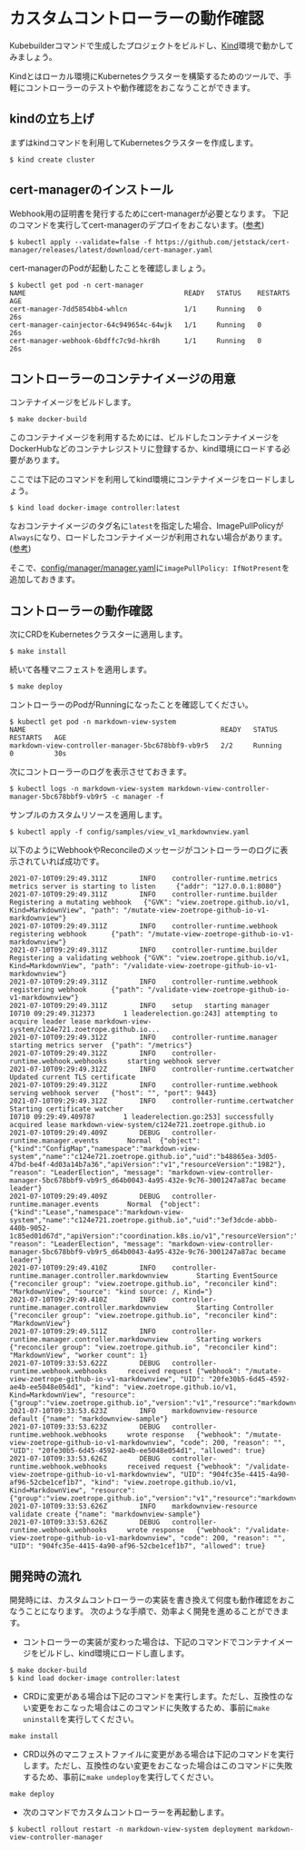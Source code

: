 # カスタムコントローラーの動作確認

Kubebuilderコマンドで生成したプロジェクトをビルドし、[Kind](https://kind.sigs.k8s.io/docs/user/quick-start/)環境で動かしてみましょう。

Kindとはローカル環境にKubernetesクラスターを構築するためのツールで、手軽にコントローラーのテストや動作確認をおこなうことができます。

## kindの立ち上げ

まずはkindコマンドを利用してKubernetesクラスターを作成します。

```console
$ kind create cluster
```

## cert-managerのインストール

Webhook用の証明書を発行するためにcert-managerが必要となります。
下記のコマンドを実行してcert-managerのデプロイをおこないます。([参考](https://cert-manager.io/docs/installation/kubernetes/))

```console
$ kubectl apply --validate=false -f https://github.com/jetstack/cert-manager/releases/latest/download/cert-manager.yaml
```

cert-managerのPodが起動したことを確認しましょう。

```console
$ kubectl get pod -n cert-manager
NAME                                       READY   STATUS    RESTARTS   AGE
cert-manager-7dd5854bb4-whlcn              1/1     Running   0          26s
cert-manager-cainjector-64c949654c-64wjk   1/1     Running   0          26s
cert-manager-webhook-6bdffc7c9d-hkr8h      1/1     Running   0          26s
```

## コントローラーのコンテナイメージの用意

コンテナイメージをビルドします。

```console
$ make docker-build
```

このコンテナイメージを利用するためには、ビルドしたコンテナイメージをDockerHubなどのコンテナレジストリに登録するか、kind環境にロードする必要があります。

ここでは下記のコマンドを利用してkind環境にコンテナイメージをロードしましょう。

```console
$ kind load docker-image controller:latest
```

なおコンテナイメージのタグ名に`latest`を指定した場合、ImagePullPolicyが`Always`になり、ロードしたコンテナイメージが利用されない場合があります。
([参考](https://kind.sigs.k8s.io/docs/user/quick-start/#loading-an-image-into-your-cluster))

そこで、[config/manager/manager.yaml](https://github.com/zoetrope/kubebuilder-training/blob/master/codes/markdown-view/config/manager/manager.yaml)に`imagePullPolicy: IfNotPresent`を追加しておきます。

## コントローラーの動作確認

次にCRDをKubernetesクラスターに適用します。

```console
$ make install
```

続いて各種マニフェストを適用します。

```console
$ make deploy
```

コントローラーのPodがRunningになったことを確認してください。

```console
$ kubectl get pod -n markdown-view-system
NAME                                                READY   STATUS    RESTARTS   AGE
markdown-view-controller-manager-5bc678bbf9-vb9r5   2/2     Running   0          30s
```

次にコントローラーのログを表示させておきます。

```console
$ kubectl logs -n markdown-view-system markdown-view-controller-manager-5bc678bbf9-vb9r5 -c manager -f
```

サンプルのカスタムリソースを適用します。

```console
$ kubectl apply -f config/samples/view_v1_markdownview.yaml
```

以下のようにWebhookやReconcileのメッセージがコントローラーのログに表示されていれば成功です。

```console
2021-07-10T09:29:49.311Z        INFO    controller-runtime.metrics      metrics server is starting to listen     {"addr": "127.0.0.1:8080"}
2021-07-10T09:29:49.311Z        INFO    controller-runtime.builder      Registering a mutating webhook   {"GVK": "view.zoetrope.github.io/v1, Kind=MarkdownView", "path": "/mutate-view-zoetrope-github-io-v1-markdownview"}
2021-07-10T09:29:49.311Z        INFO    controller-runtime.webhook      registering webhook      {"path": "/mutate-view-zoetrope-github-io-v1-markdownview"}
2021-07-10T09:29:49.311Z        INFO    controller-runtime.builder      Registering a validating webhook {"GVK": "view.zoetrope.github.io/v1, Kind=MarkdownView", "path": "/validate-view-zoetrope-github-io-v1-markdownview"}
2021-07-10T09:29:49.311Z        INFO    controller-runtime.webhook      registering webhook      {"path": "/validate-view-zoetrope-github-io-v1-markdownview"}
2021-07-10T09:29:49.311Z        INFO    setup   starting manager
I0710 09:29:49.312373       1 leaderelection.go:243] attempting to acquire leader lease markdown-view-system/c124e721.zoetrope.github.io...
2021-07-10T09:29:49.312Z        INFO    controller-runtime.manager      starting metrics server  {"path": "/metrics"}
2021-07-10T09:29:49.312Z        INFO    controller-runtime.webhook.webhooks     starting webhook server
2021-07-10T09:29:49.312Z        INFO    controller-runtime.certwatcher  Updated current TLS certificate
2021-07-10T09:29:49.312Z        INFO    controller-runtime.webhook      serving webhook server   {"host": "", "port": 9443}
2021-07-10T09:29:49.312Z        INFO    controller-runtime.certwatcher  Starting certificate watcher
I0710 09:29:49.409787       1 leaderelection.go:253] successfully acquired lease markdown-view-system/c124e721.zoetrope.github.io
2021-07-10T09:29:49.409Z        DEBUG   controller-runtime.manager.events       Normal  {"object": {"kind":"ConfigMap","namespace":"markdown-view-system","name":"c124e721.zoetrope.github.io","uid":"b48865ea-3d05-47bd-be4f-4d03a14b7a36","apiVersion":"v1","resourceVersion":"1982"}, "reason": "LeaderElection", "message": "markdown-view-controller-manager-5bc678bbf9-vb9r5_d64b0043-4a95-432e-9c76-3001247a87ac became leader"}
2021-07-10T09:29:49.409Z        DEBUG   controller-runtime.manager.events       Normal  {"object": {"kind":"Lease","namespace":"markdown-view-system","name":"c124e721.zoetrope.github.io","uid":"3ef3dcde-abbb-440b-9052-1c85ed01d67d","apiVersion":"coordination.k8s.io/v1","resourceVersion":"1983"}, "reason": "LeaderElection", "message": "markdown-view-controller-manager-5bc678bbf9-vb9r5_d64b0043-4a95-432e-9c76-3001247a87ac became leader"}
2021-07-10T09:29:49.410Z        INFO    controller-runtime.manager.controller.markdownview       Starting EventSource    {"reconciler group": "view.zoetrope.github.io", "reconciler kind": "MarkdownView", "source": "kind source: /, Kind="}
2021-07-10T09:29:49.410Z        INFO    controller-runtime.manager.controller.markdownview       Starting Controller     {"reconciler group": "view.zoetrope.github.io", "reconciler kind": "MarkdownView"}
2021-07-10T09:29:49.511Z        INFO    controller-runtime.manager.controller.markdownview       Starting workers        {"reconciler group": "view.zoetrope.github.io", "reconciler kind": "MarkdownView", "worker count": 1}
2021-07-10T09:33:53.622Z        DEBUG   controller-runtime.webhook.webhooks     received request {"webhook": "/mutate-view-zoetrope-github-io-v1-markdownview", "UID": "20fe30b5-6d45-4592-ae4b-ee5048e054d1", "kind": "view.zoetrope.github.io/v1, Kind=MarkdownView", "resource": {"group":"view.zoetrope.github.io","version":"v1","resource":"markdownviews"}}
2021-07-10T09:33:53.623Z        INFO    markdownview-resource   default {"name": "markdownview-sample"}
2021-07-10T09:33:53.623Z        DEBUG   controller-runtime.webhook.webhooks     wrote response   {"webhook": "/mutate-view-zoetrope-github-io-v1-markdownview", "code": 200, "reason": "", "UID": "20fe30b5-6d45-4592-ae4b-ee5048e054d1", "allowed": true}
2021-07-10T09:33:53.626Z        DEBUG   controller-runtime.webhook.webhooks     received request {"webhook": "/validate-view-zoetrope-github-io-v1-markdownview", "UID": "904fc35e-4415-4a90-af96-52cbe1cef1b7", "kind": "view.zoetrope.github.io/v1, Kind=MarkdownView", "resource": {"group":"view.zoetrope.github.io","version":"v1","resource":"markdownviews"}}
2021-07-10T09:33:53.626Z        INFO    markdownview-resource   validate create {"name": "markdownview-sample"}
2021-07-10T09:33:53.626Z        DEBUG   controller-runtime.webhook.webhooks     wrote response   {"webhook": "/validate-view-zoetrope-github-io-v1-markdownview", "code": 200, "reason": "", "UID": "904fc35e-4415-4a90-af96-52cbe1cef1b7", "allowed": true}
```

## 開発時の流れ

開発時には、カスタムコントローラーの実装を書き換えて何度も動作確認をおこなうことになります。
次のような手順で、効率よく開発を進めることができます。

- コントローラーの実装が変わった場合は、下記のコマンドでコンテナイメージをビルドし、kind環境にロードし直します。
```
$ make docker-build
$ kind load docker-image controller:latest
```

- CRDに変更がある場合は下記のコマンドを実行します。ただし、互換性のない変更をおこなった場合はこのコマンドに失敗するため、事前に`make uninstall`を実行してください。
```
make install
```

- CRD以外のマニフェストファイルに変更がある場合は下記のコマンドを実行します。ただし、互換性のない変更をおこなった場合はこのコマンドに失敗するため、事前に`make undeploy`を実行してください。
```
make deploy
```

- 次のコマンドでカスタムコントローラーを再起動します。
```
$ kubectl rollout restart -n markdown-view-system deployment markdown-view-controller-manager
```
